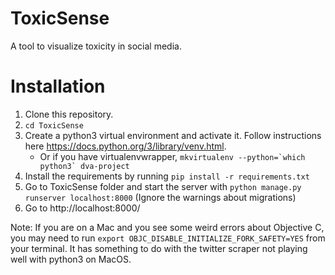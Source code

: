 # ToxicSense

A tool to visualize toxicity in social media.

# Installation

1. Clone this repository.
2. `cd ToxicSense`
3. Create a python3 virtual environment and activate it. Follow instructions here https://docs.python.org/3/library/venv.html.
    - Or if you have virtualenvwrapper, ```mkvirtualenv --python=`which python3` dva-project```
4. Install the requirements by running `pip install -r requirements.txt`
5. Go to ToxicSense folder and start the server with `python manage.py runserver localhost:8000` (Ignore the warnings about migrations)
6. Go to http://localhost:8000/

Note: If you are on a Mac and you see some weird errors about Objective C, you may need to run `export OBJC_DISABLE_INITIALIZE_FORK_SAFETY=YES` from your terminal. It has something to do with the twitter scraper not playing well with python3 on MacOS.
